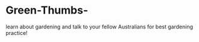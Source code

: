 # Green-Thumbs-
learn about gardening and talk to your fellow Australians for best gardening practice! 
